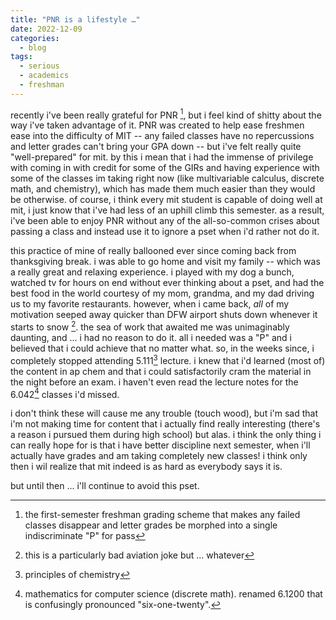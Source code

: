 ```yaml
---
title: "PNR is a lifestyle …"
date: 2022-12-09
categories:
  - blog
tags:
  - serious
  - academics
  - freshman
---
```


recently i've been really grateful for PNR [^1], but i feel kind of shitty about the way i've taken advantage of it. PNR was created to help ease freshmen ease into the difficulty of MIT -- any failed classes have no repercussions and letter grades can't bring your GPA down --  but i've felt really quite "well-prepared" for mit. by this i mean that i had the immense of privilege with coming in with credit for some of the GIRs and having experience with some of the classes im taking right now (like multivariable calculus, discrete math, and chemistry), which has made them much easier than they would be otherwise. of course, i think every mit student is capable of doing well at mit, i just know that i've had less of an uphill climb this semester. as a result, i've been able to enjoy PNR without any of the all-so-common crises about passing a class and instead use it to ignore a pset when i'd rather not do it.

this practice of mine of really ballooned ever since coming back from thanksgiving break. i was able to go home and visit my family -- which was a really great and relaxing experience. i played with my dog a bunch, watched tv for hours on end without ever thinking about a pset, and had the best food in the world courtesy of my mom, grandma, and my dad driving us to my favorite restaurants. however, when i came back, *all* of my motivation seeped away quicker than DFW airport shuts down whenever it starts to snow [^2]. the sea of work that awaited me was unimaginably daunting, and ... i had no reason to do it. all i needed was a "P" and i believed that i could achieve that no matter what. so, in the weeks since, i completely stopped attending 5.111[^3] lecture. i knew that i'd learned (most of) the content in ap chem and that i could satisfactorily cram the material in the night before an exam. i haven't even read the lecture notes for the 6.042[^4] classes i'd missed. 

i don't think these will cause me any trouble (touch wood), but i'm sad that i'm not making time for content that i actually find really interesting (there's a reason i pursued them during high school) but alas. i think the only thing i can really hope for is that i have better discipline next semester, when i'll actually have grades and am taking completely new classes! i think only then i wil realize that mit indeed is as hard as everybody says it is.

but until then ... i'll continue to avoid this pset.

[^1]: the first-semester freshman grading scheme that makes any failed classes disappear and letter grades be morphed into a single indiscriminate "P" for pass
[^2]: this is a particularly bad aviation joke but ... whatever
[^3]: principles of chemistry
[^4]: mathematics for computer science (discrete math). renamed 6.1200 that is confusingly pronounced "six-one-twenty".
